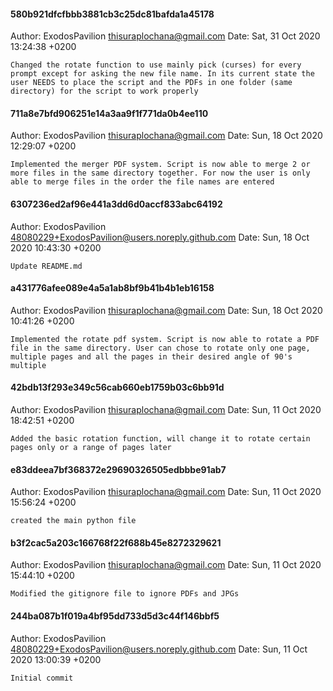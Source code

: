 #### 580b921dfcfbbb3881cb3c25dc81bafda1a45178
Author: ExodosPavilion <thisuraplochana@gmail.com>
Date:   Sat, 31 Oct 2020 13:24:38 +0200

    Changed the rotate function to use mainly pick (curses) for every prompt except for asking the new file name. In its current state the user NEEDS to place the script and the PDFs in one folder (same directory) for the script to work properly

#### 711a8e7bfd906251e14a3aa9f1f771da0b4ee110
Author: ExodosPavilion <thisuraplochana@gmail.com>
Date:   Sun, 18 Oct 2020 12:29:07 +0200

    Implemented the merger PDF system. Script is now able to merge 2 or more files in the same directory together. For now the user is only able to merge files in the order the file names are entered

#### 6307236ed2af96e441a3dd6d0accf833abc64192
Author: ExodosPavilion <48080229+ExodosPavilion@users.noreply.github.com>
Date:   Sun, 18 Oct 2020 10:43:30 +0200

    Update README.md

#### a431776afee089e4a5a1ab8bf9b41b4b1eb16158
Author: ExodosPavilion <thisuraplochana@gmail.com>
Date:   Sun, 18 Oct 2020 10:41:26 +0200

    Implemented the rotate pdf system. Script is now able to rotate a PDF file in the same directory. User can chose to rotate only one page, multiple pages and all the pages in their desired angle of 90's multiple

#### 42bdb13f293e349c56cab660eb1759b03c6bb91d
Author: ExodosPavilion <thisuraplochana@gmail.com>
Date:   Sun, 11 Oct 2020 18:42:51 +0200

    Added the basic rotation function, will change it to rotate certain pages only or a range of pages later

#### e83ddeea7bf368372e29690326505edbbbe91ab7
Author: ExodosPavilion <thisuraplochana@gmail.com>
Date:   Sun, 11 Oct 2020 15:56:24 +0200

    created the main python file

#### b3f2cac5a203c166768f22f688b45e8272329621
Author: ExodosPavilion <thisuraplochana@gmail.com>
Date:   Sun, 11 Oct 2020 15:44:10 +0200

    Modified the gitignore file to ignore PDFs and JPGs

#### 244ba087b1f019a4bf95dd733d5d3c44f146bbf5
Author: ExodosPavilion <48080229+ExodosPavilion@users.noreply.github.com>
Date:   Sun, 11 Oct 2020 13:00:39 +0200

    Initial commit

